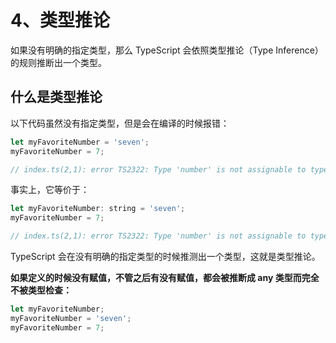 # 4、类型推论

如果没有明确的指定类型，那么 TypeScript 会依照类型推论（Type Inference）的规则推断出一个类型。
## 什么是类型推论
以下代码虽然没有指定类型，但是会在编译的时候报错：
```js
let myFavoriteNumber = 'seven';
myFavoriteNumber = 7;

// index.ts(2,1): error TS2322: Type 'number' is not assignable to type 'string'.
```
事实上，它等价于：
```js
let myFavoriteNumber: string = 'seven';
myFavoriteNumber = 7;

// index.ts(2,1): error TS2322: Type 'number' is not assignable to type 'string'.
```
TypeScript 会在没有明确的指定类型的时候推测出一个类型，这就是类型推论。

**如果定义的时候没有赋值，不管之后有没有赋值，都会被推断成 any 类型而完全不被类型检查：**
```js
let myFavoriteNumber;
myFavoriteNumber = 'seven';
myFavoriteNumber = 7;
```